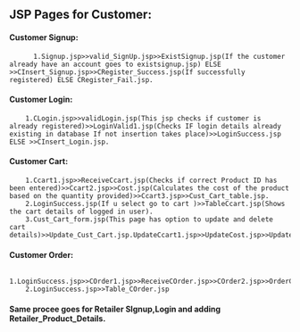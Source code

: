 
## JSP Pages for Customer:


 #### Customer Signup:
          1.Signup.jsp>>valid_SignUp.jsp>>ExistSignup.jsp(If the customer already have an account goes to existsignup.jsp) ELSE >>CInsert_Signup.jsp>>CRegister_Success.jsp(If successfully registered) ELSE CRegister_Fail.jsp.
          
#### Customer Login:
        1.CLogin.jsp>>validLogin.jsp(This jsp checks if customer is already registered)>>LoginValid1.jsp(Checks IF login details already existing in database If not insertion takes place)>>LoginSuccess.jsp ELSE >>CInsert_Login.jsp.
        
#### Customer Cart:
        1.Ccart1.jsp>>ReceiveCcart.jsp(Checks if correct Product ID has been entered)>>Ccart2.jsp>>Cost.jsp(Calculates the cost of the product based on the quantity provided)>>Ccart3.jsp>>Cust_Cart_table.jsp.
        2.LoginSuccess.jsp(If u select go to cart )>>TableCcart.jsp(Shows the cart details of logged in user).
        3.Cust_Cart_form.jsp(This page has option to update and delete cart details)>>Update_Cust_Cart.jsp.UpdateCcart1.jsp>>UpdateCost.jsp>>Updatecart3.jsp>>UpdateCart4.jsp>>Cust_Cart_table.jsp.
        
 #### Customer Order:
       1.LoginSuccess.jsp>>COrder1.jsp>>ReceiveCOrder.jsp>>COrder2.jsp>>OrderCost.jsp>>Cust_Order_Payment.jsp>>Cust_Order_table.jsp
        2.LoginSuccess.jsp>>Table_COrder.jsp
        
        
#### Same procee goes for Retailer SIgnup,Login and adding Retailer_Product_Details.
